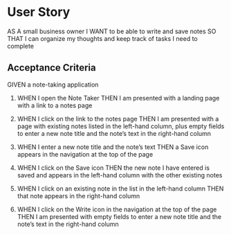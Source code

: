 # User Story
AS A small business owner
I WANT to be able to write and save notes
SO THAT I can organize my thoughts and keep track of tasks I need to complete
##  Acceptance Criteria
GIVEN a note-taking application  

1. WHEN I open the Note Taker
THEN I am presented with a landing page with a link to a notes page  

2. WHEN I click on the link to the notes page
THEN I am presented with a page with existing notes listed in the left-hand column, plus empty fields to enter a new note title and the note’s text in the right-hand column  

3. WHEN I enter a new note title and the note’s text
THEN a Save icon appears in the navigation at the top of the page  

4. WHEN I click on the Save icon
THEN the new note I have entered is saved and appears in the left-hand column with the other existing notes  

5. WHEN I click on an existing note in the list in the left-hand column
THEN that note appears in the right-hand column  

6. WHEN I click on the Write icon in the navigation at the top of the page
THEN I am presented with empty fields to enter a new note title and the note’s text in the right-hand column